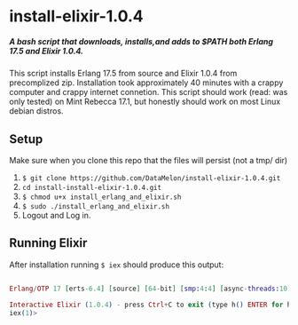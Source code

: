 install-elixir-1.0.4
====================================

##### A bash script that downloads, installs,and adds to $PATH both Erlang 17.5 and Elixir 1.0.4.

This script installs Erlang 17.5 from source and Elixir 1.0.4
from precomplized zip. Installation took approximately
40 minutes with a crappy computer and crappy internet connetion.
This script should work (read: was only tested) on Mint
Rebecca 17.1, but honestly should work on most Linux debian distros.

Setup
-----

Make sure when you clone this repo that the files will persist (not a tmp/ dir)

1. ```$ git clone https://github.com/DataMelon/install-elixir-1.0.4.git```
1. ```cd install-install-elixir-1.0.4.git```
1. ```$ chmod u+x install_erlang_and_elixir.sh```
1. ```$ sudo ./install_erlang_and_elixir.sh```
1. Logout and Log in.


Running Elixir
--------------

After installation running ```$ iex``` should produce this output:

```elixir

Erlang/OTP 17 [erts-6.4] [source] [64-bit] [smp:4:4] [async-threads:10] [hipe] [kernel-poll:false]

Interactive Elixir (1.0.4) - press Ctrl+C to exit (type h() ENTER for help)
iex(1)> 


```